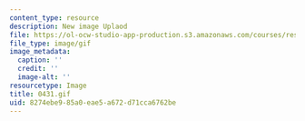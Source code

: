 ```yaml
---
content_type: resource
description: New image Uplaod
file: https://ol-ocw-studio-app-production.s3.amazonaws.com/courses/res-21g-01-kana-spring-2010/8274ebe985a0eae5a672d71cca6762be_0431.gif
file_type: image/gif
image_metadata:
  caption: ''
  credit: ''
  image-alt: ''
resourcetype: Image
title: 0431.gif
uid: 8274ebe9-85a0-eae5-a672-d71cca6762be
---
```

